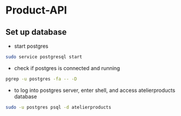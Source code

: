 # Product-API

## Set up database
 - start postgres

  ```bash
  sudo service postgresql start
  ```

 - check if postgres is connected and running

  ``` bash
  pgrep -u postgres -fa -- -D
  ```

 - to log into postgres server, enter shell, and access atelierproducts database

  ```bash
  sudo -u postgres psql -d atelierproducts
  ```